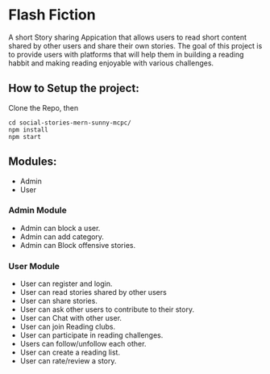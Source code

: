 <h1> Flash Fiction </h1>
<p>A short Story sharing Appication that allows users to read short content shared by other users and share their own stories. The goal of this project is to provide users with platforms that will help them in building a reading habbit and making reading enjoyable with various challenges.</p>

## How to Setup the project:
Clone the Repo, then
```
cd social-stories-mern-sunny-mcpc/
npm install
npm start
```

## Modules:
- Admin 
- User

### Admin Module
- Admin can block a user. 
- Admin can add category. 
- Admin can Block offensive stories.

### User Module
- User can register and login. 
- User can read stories shared by other users
- User can share stories. 
- User can ask other users to contribute to their story.
- User can Chat with other user. 
- User can join Reading clubs. 
- User can participate in reading challenges. 
- Users can follow/unfollow each other. 
- User can create a reading list. 
- User can rate/review a story. 


